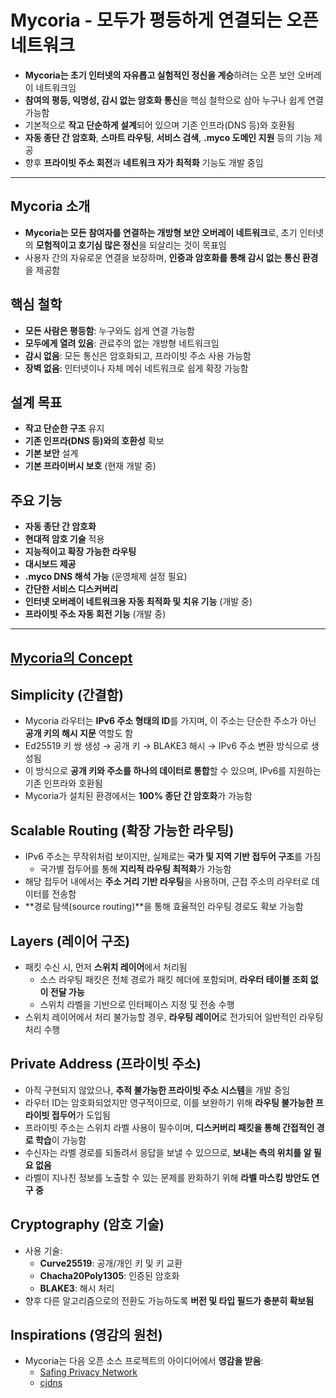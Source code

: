 # Mycoria - 모두가 평등하게 연결되는 오픈 네트워크


* **Mycoria는 초기 인터넷의 자유롭고 실험적인 정신을 계승**하려는 오픈 보안 오버레이 네트워크임
* **참여의 평등, 익명성, 감시 없는 암호화 통신**을 핵심 철학으로 삼아 누구나 쉽게 연결 가능함
* 기본적으로 **작고 단순하게 설계**되어 있으며 기존 인프라(DNS 등)와 호환됨
* **자동 종단 간 암호화**, **스마트 라우팅**, **서비스 검색**, **.myco 도메인 지원** 등의 기능 제공
* 향후 **프라이빗 주소 회전**과 **네트워크 자가 최적화** 기능도 개발 중임

---

Mycoria 소개
----------

* **Mycoria는 모든 참여자를 연결하는 개방형 보안 오버레이 네트워크**로, 초기 인터넷의 **모험적이고 호기심 많은 정신**을 되살리는 것이 목표임
* 사용자 간의 자유로운 연결을 보장하며, **인증과 암호화를 통해 감시 없는 통신 환경**을 제공함

핵심 철학
-----

* **모든 사람은 평등함**: 누구와도 쉽게 연결 가능함
* **모두에게 열려 있음**: 관료주의 없는 개방형 네트워크임
* **감시 없음**: 모든 통신은 암호화되고, 프라이빗 주소 사용 가능함
* **장벽 없음**: 인터넷이나 자체 메쉬 네트워크로 쉽게 확장 가능함

설계 목표
-----

* **작고 단순한 구조** 유지
* **기존 인프라(DNS 등)와의 호환성** 확보
* **기본 보안** 설계
* **기본 프라이버시 보호** (현재 개발 중)

주요 기능
-----

* **자동 종단 간 암호화**
* **현대적 암호 기술** 적용
* **지능적이고 확장 가능한 라우팅**
* **대시보드 제공**
* **.myco DNS 해석 가능** (운영체제 설정 필요)
* **간단한 서비스 디스커버리**
* **인터넷 오버레이 네트워크용 자동 최적화 및 치유 기능** (개발 중)
* **프라이빗 주소 자동 회전 기능** (개발 중)

---

[Mycoria의 Concept](https://mycoria.org/concept/)
------------------------------------------------

Simplicity (간결함)
----------------

* Mycoria 라우터는 **IPv6 주소 형태의 ID**를 가지며, 이 주소는 단순한 주소가 아닌 **공개 키의 해시 지문** 역할도 함
* Ed25519 키 쌍 생성 → 공개 키 → BLAKE3 해시 → IPv6 주소 변환 방식으로 생성됨
* 이 방식으로 **공개 키와 주소를 하나의 데이터로 통합**할 수 있으며, IPv6를 지원하는 기존 인프라와 호환됨
* Mycoria가 설치된 환경에서는 **100% 종단 간 암호화**가 가능함

Scalable Routing (확장 가능한 라우팅)
-----------------------------

* IPv6 주소는 무작위처럼 보이지만, 실제로는 **국가 및 지역 기반 접두어 구조**를 가짐
  + 국가별 접두어를 통해 **지리적 라우팅 최적화**가 가능함
* 해당 접두어 내에서는 **주소 거리 기반 라우팅**을 사용하며, 근접 주소의 라우터로 데이터를 전송함
* \*\*경로 탐색(source routing)\*\*을 통해 효율적인 라우팅 경로도 확보 가능함

Layers (레이어 구조)
---------------

* 패킷 수신 시, 먼저 **스위치 레이어**에서 처리됨
  + 소스 라우팅 패킷은 전체 경로가 패킷 헤더에 포함되며, **라우터 테이블 조회 없이 전달 가능**
  + 스위치 라벨을 기반으로 인터페이스 지정 및 전송 수행
* 스위치 레이어에서 처리 불가능할 경우, **라우팅 레이어**로 전가되어 일반적인 라우팅 처리 수행

Private Address (프라이빗 주소)
-------------------------

* 아직 구현되지 않았으나, **추적 불가능한 프라이빗 주소 시스템**을 개발 중임
* 라우터 ID는 암호화되었지만 영구적이므로, 이를 보완하기 위해 **라우팅 불가능한 프라이빗 접두어**가 도입됨
* 프라이빗 주소는 스위치 라벨 사용이 필수이며, **디스커버리 패킷을 통해 간접적인 경로 학습**이 가능함
* 수신자는 라벨 경로를 되돌려서 응답을 보낼 수 있으므로, **보내는 측의 위치를 알 필요 없음**
* 라벨이 지나친 정보를 노출할 수 있는 문제를 완화하기 위해 **라벨 마스킹 방안도 연구 중**

Cryptography (암호 기술)
--------------------

* 사용 기술:
  + **Curve25519**: 공개/개인 키 및 키 교환
  + **Chacha20Poly1305**: 인증된 암호화
  + **BLAKE3**: 해시 처리
* 향후 다른 알고리즘으로의 전환도 가능하도록 **버전 및 타입 필드가 충분히 확보됨**

Inspirations (영감의 원천)
---------------------

* Mycoria는 다음 오픈 소스 프로젝트의 아이디어에서 **영감을 받음**:
  + [Safing Privacy Network](https://github.com/safing/spn)
  + [cjdns](https://github.com/cjdelisle/cjdns/)
